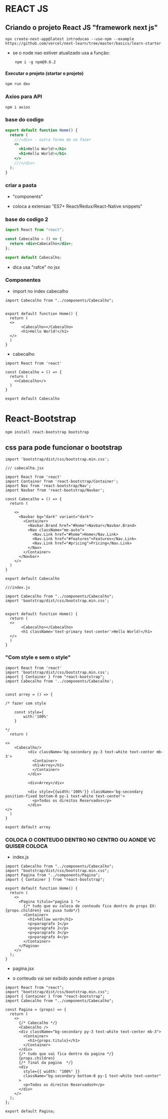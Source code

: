 # REACT JS

## Criando o projeto React JS "framework next js"

    npx create-next-app@latest introducao --use-npm --example https://github.com/vercel/next-learn/tree/master/basics/learn-starter

- se o node nao estiver atualizado usa a função:

       npm i -g npm@9.6.2

#### Executar o projeto (startar o projeto)

    npm run dev

### Axios para API

    npm i axios

### base do codigo

```jsx
export default function Home() {
  return (
    ///<div> - outra forma de se fazer
    <>
      <h1>Hello World!</h1>
      <h1>Hello World!</h1>
    </>
    ///</div>
  );
}
```

### criar a pasta

- "components"

- coloca a extensao "ES7+ React/Redux/React-Native snippets"

### base do codigo 2

```jsx
import React from "react";

const Cabecalho = () => {
  return <div>Cabecalho</div>;
};

export default Cabecalho;
```

- dica usa "rafce" no jsx

### Componentes

- import no index cabecalho

```
import Cabecalho from "../components/Cabecalho";


export default function Home() {
  return (
  <>
       <Cabecalho></Cabecalho>
       <h1>Hello World!</h1>
  </>
  )
}
```

- cabecalho

```
import React from 'react'

const Cabecalho = () => {
  return (
    <>Cabecalho</>
  )
}

export default Cabecalho

```

# React-Bootstrap

    npm install react-bootstrap bootstrap

## css para pode funcionar o bootstrap

    import 'bootstrap/dist/css/bootstrap.min.css';

```
/// cabecalho.jsx

import React from 'react'
import Container from 'react-bootstrap/Container';
import Nav from 'react-bootstrap/Nav';
import Navbar from 'react-bootstrap/Navbar';

const Cabecalho = () => {
  return (

    <>
      <Navbar bg="dark" variant="dark">
        <Container>
          <Navbar.Brand href="#home">Navbar</Navbar.Brand>
          <Nav className="me-auto">
            <Nav.Link href="#home">Home</Nav.Link>
            <Nav.Link href="#features">Features</Nav.Link>
            <Nav.Link href="#pricing">Pricing</Nav.Link>
          </Nav>
        </Container>
      </Navbar>
    </>
  )
}

export default Cabecalho
```

```
///index.js

import Cabecalho from "../components/Cabecalho";
import 'bootstrap/dist/css/bootstrap.min.css';


export default function Home() {
  return (
  <>
       <Cabecalho></Cabecalho>
       <h1 className='text-primary text-center'>Hello World!</h1>
  </>
  )
}

```

### "Com style e sem o style"

```
import React from 'react'
import 'bootstrap/dist/css/bootstrap.min.css';
import { Container } from "react-bootstrap";
import Cabecalho from '../components/Cabecalho';


const arrey = () => {

/* fazer com style

    const style={
        with:'100%'
    }

*/
  return (

<>
    <Cabecalho/>
          <div className='bg-secondary py-3 text-white text-center mb-3'>
            <Container>
            <h1>Arrey</h1>
            </Container>
          </div>

          <div>Arrey</div>

          <div style={{width:'100%'}} className='bg-secondary position-fixed bottom-0 py-1 text-white text-center'>
            <p>Todos os direitos Reservados</p>
          </div>
</>
  )
}

export default arrey
```

### COLOCA O CONTEUDO DENTRO NO CENTRO OU AONDE VC QUISER COLOCA

- index.js

```
import Cabecalho from "../components/Cabecalho";
import "bootstrap/dist/css/bootstrap.min.css";
import Pagina from "../components/Pagina";
import { Container } from "react-bootstrap";

export default function Home() {
  return (
    <>
      <Pagina titulo="pagina 1 ">
        {/* tudo que eu coloca de conteudo fica dentro do props EX:{props.children} vai puxa tudo*/}
        <Container>
          <h1>hellow word</h1>
          <p>paragrafo 1</p>
          <p>paragrafo 2</p>
          <p>paragrafo 3</p>
          <p>paragrafo 4</p>
        </Container>
      </Pagina>
    </>
  );
}
```

- pagina.jsx

- o conteudo vai ser exibido aonde estiver o props

```
import React from "react";
import "bootstrap/dist/css/bootstrap.min.css";
import { Container } from "react-bootstrap";
import Cabecalho from "../components/Cabecalho";

const Pagina = (props) => {
  return (
    <>
      {/* Cabecalho */}
      <Cabecalho />
      <div className="bg-secondary py-3 text-white text-center mb-3">
        <Container>
          <h1>{props.titulo}</h1>
        </Container>
      </div>
      {/* tudo que vai fica dentro da pagina */}
      {props.children}
      {/* final da pagina  */}
      <div
        style={{ width: "100%" }}
        className="bg-secondary bottom-0 py-1 text-white text-center"
      >
        <p>Todos os direitos Reservados®</p>
      </div>
    </>
  );
};

export default Pagina;

```
